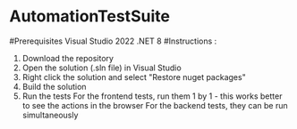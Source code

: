 # AutomationTestSuite
#Prerequisites
Visual Studio 2022
.NET 8
#Instructions :
1. Download the repository
2. Open the solution (.sln file) in Visual Studio
3. Right click the solution and select "Restore nuget packages"
4. Build the solution
5. Run the tests
   For the frontend tests, run them 1 by 1 - this works better to see the actions in the browser
   For the backend tests, they can be run simultaneously
